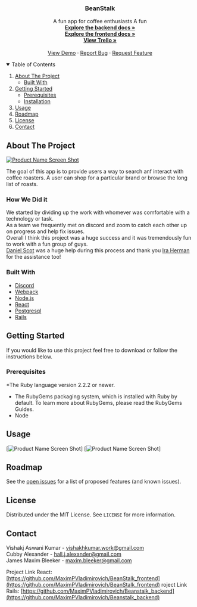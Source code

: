 <!--
*** Thanks for checking out my project. If you have a suggestion
*** that would make this better, please fork the repo and create a pull request
*** or open an issue with the tag "enhancement".
*** Thanks again! 
-->

<!-- PROJECT SHIELDS -->
<!--
*** I'm using markdown "reference style" links for readability.
*** Reference links are enclosed in brackets [ ] instead of parentheses ( ).
*** See the bottom of this document for the declaration of the reference variables
*** for contributors-url, forks-url, etc. This is an optional, concise syntax you may use.
*** https://www.markdownguide.org/basic-syntax/#reference-style-links
-->



<!-- PROJECT LOGO -->

  <h3 align="center">BeanStalk</h3>

  <p align="center">
  A fun app for coffee enthusiasts
   A fun 
    <br />
    <a href="https://github.com/MaximPVladimirovich/Beanstalk_backend"><strong>Explore the backend docs »</strong></a>
    <br />
   <a href="https://github.com/MaximPVladimirovich/BeanStalk_frontend"><strong>Explore the frontend docs »</strong></a>
    <br />
  <a href="https://trello.com/b/WisyCCSO/mvp-user-stories"><strong>View Trello »</strong></a>
    <br />
    <br />
    <a href="https://beanstalk-app.herokuapp.com/">View Demo</a>
    ·
    <a href="https://github.com/MaximPVladimirovich/BeanStalk_frontend">Report Bug</a>
    ·
    <a href="https://github.com/MaximPVladimirovich/BeanStalk_frontend">Request Feature</a>
  <br />
</p>



<!-- TABLE OF CONTENTS -->
<details open="open">
  <summary>Table of Contents</summary>
  <ol>
    <li>
      <a href="#about-the-project">About The Project</a>
      <ul>
        <li><a href="#built-with">Built With</a></li>
      </ul>
    </li>
    <li>
      <a href="#getting-started">Getting Started</a>
      <ul>
        <li><a href="#prerequisites">Prerequisites</a></li>
        <li><a href="#installation">Installation</a></li>
      </ul>
    </li>
    <li><a href="#usage">Usage</a></li>
    <li><a href="#roadmap">Roadmap</a></li>
    <li><a href="#license">License</a></li>
    <li><a href="#contact">Contact</a></li>
   
  </ol>
</details>



<!-- ABOUT THE PROJECT -->
## About The Project

[![Product Name Screen Shot][product-screenshot]](https://example.com)


The goal of this app is to provide users a way to search anf interact with coffee roasters. A user can shop for a particular brand or browse the long list of roasts.

### How We Did it
We started by dividing up the work with whomever was comfortable with a technology or task.<br />
As a team we frequently met on discord and zoom to catch each other up on progress and help fix issues. <br />
Overall I think this project was a huge success and it was tremendously fun to work with a fun group of guys. </br>
<a href="https://www.linkedin.com/in/daniel-j-scott/">Daniel Scot</a> was a huge help during this process and thank you <a href="https://www.linkedin.com/in/iraherman/">Ira Herman</a> for the assistance too!









### Built With
* [Discord](https://discord.com/)
* [Webpack](https://webpack.js.org/)
* [Node.js](https://nodejs.org/en/)
* [React](https://reactjs.org/)
* [Postgresql](https://www.postgresql.org/)
* [Rails](https://rubyonrails.org/)


<!-- GETTING STARTED -->
## Getting Started

If you would like to use this project feel free to download or follow the instructions below.

### Prerequisites

*The Ruby language version 2.2.2 or newer.
* The RubyGems packaging system, which is installed with Ruby by default. To learn more about RubyGems, please read the RubyGems Guides.
* Node


<!-- USAGE EXAMPLES -->
## Usage


[![Product Name Screen Shot][usage-screenshot1]]
[![Product Name Screen Shot][usage-screenshot2]]






<!-- ROADMAP -->
## Roadmap

See the [open issues](https://github.com/MaximPVladimirovich/BeanStalk_frontend/issues) for a list of proposed features (and known issues).





<!-- LICENSE -->
## License

Distributed under the MIT License. See `LICENSE` for more information.



<!-- CONTACT -->
## Contact

Vishakj Aswani Kumar - vishakhkumar.work@gmail.com <br />
Cubby Alexander - hall.j.alexander@gmail.com<br />
James Maxim Bleeker - maxim.bleeker@gmail.com

Project Link React: [https://github.com/MaximPVladimirovich/BeanStalk_frontend](https://github.com/MaximPVladimirovich/BeanStalk_frontend)
roject Link Rails: [https://github.com/MaximPVladimirovich/Beanstalk_backend](https://github.com/MaximPVladimirovich/Beanstalk_backend)




<!-- MARKDOWN LINKS & IMAGES -->
<!-- https://www.markdownguide.org/basic-syntax/#reference-style-links -->
[usage-screenshot1]: readme.img/b3.png
[usage-screenshot2]: readme.img/b4.png
[issues-shield]: https://img.shields.io/github/issues/othneildrew/Best-README-Template.svg?style=for-the-badge
[issues-url]: https://github.com/othneildrew/Best-README-Template/issues
[linkedin-shield]: https://img.shields.io/badge/-LinkedIn-black.svg?style=for-the-badge&logo=linkedin&colorB=555
[product-screenshot]: readme.img/b2.png
